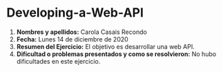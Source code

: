 # Developing-a-Web-API

1. **Nombres y apellidos:** Carola Casais Recondo
2. **Fecha:** Lunes 14 de diciembre de 2020
3. **Resumen del Ejercicio:** El objetivo es desarrollar una web API.
4. **Dificultad o problemas presentados y como se resolvieron:** No hubo dificultades en este ejercicio.

